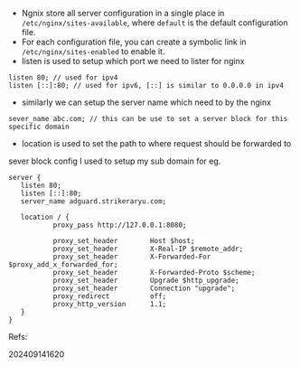 - Ngnix store all server configuration in a single place in `/etc/nginx/sites-available`, where `default` is the default configuration file.
- For each configuration file, you can create a symbolic link in `/etc/nginx/sites-enabled` to enable it.
- listen is used to setup which port we need to lister for nginx
```
listen 80; // used for ipv4
listen [::]:80; // used for ipv6, [::] is similar to 0.0.0.0 in ipv4
```
- similarly we can setup the server name which need to by the nginx
```
sever_name abc.com; // this can be use to set a server block for this specific domain
```
- location is used to set the path to where request should be forwarded to


sever block config I used to setup my sub domain for eg.
```
server {
   listen 80;
   listen [::]:80;
   server_name adguard.strikeraryu.com;

   location / {
           proxy_pass http://127.0.0.1:8080;

           proxy_set_header        Host $host;
           proxy_set_header        X-Real-IP $remote_addr;
           proxy_set_header        X-Forwarded-For $proxy_add_x_forwarded_for;
           proxy_set_header        X-Forwarded-Proto $scheme;
           proxy_set_header        Upgrade $http_upgrade;
           proxy_set_header        Connection "upgrade";
           proxy_redirect          off;
           proxy_http_version      1.1;
   }
}
```

Refs: 


202409141620
